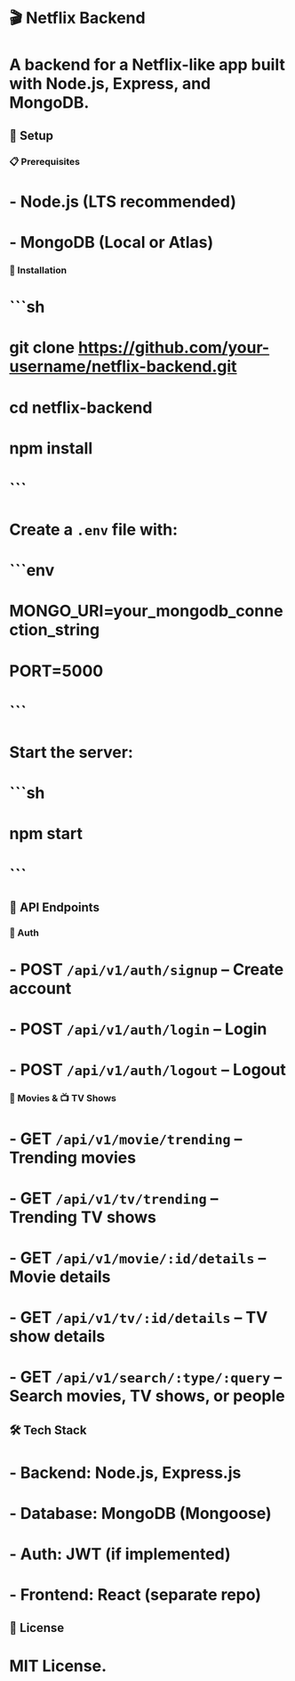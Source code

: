 # 🎬 Netflix Backend  

# A backend for a Netflix-like app built with **Node.js, Express**, and **MongoDB**.  

## 🚀 Setup  

### 📋 Prerequisites  
# - **Node.js** (LTS recommended)  
# - **MongoDB** (Local or Atlas)  

### 🔧 Installation  
# ```sh
# git clone https://github.com/your-username/netflix-backend.git
# cd netflix-backend  
# npm install  
# ```

# Create a `.env` file with:  
# ```env
# MONGO_URI=your_mongodb_connection_string  
# PORT=5000  
# ```  

# Start the server:  
# ```sh
# npm start  
# ```  

## 📡 API Endpoints  

### 🔑 Auth  
# - **POST** `/api/v1/auth/signup` – Create account  
# - **POST** `/api/v1/auth/login` – Login  
# - **POST** `/api/v1/auth/logout` – Logout  

### 🎥 Movies & 📺 TV Shows  
# - **GET** `/api/v1/movie/trending` – Trending movies  
# - **GET** `/api/v1/tv/trending` – Trending TV shows  
# - **GET** `/api/v1/movie/:id/details` – Movie details  
# - **GET** `/api/v1/tv/:id/details` – TV show details  
# - **GET** `/api/v1/search/:type/:query` – Search movies, TV shows, or people  

## 🛠 Tech Stack  
# - **Backend:** Node.js, Express.js  
# - **Database:** MongoDB (Mongoose)  
# - **Auth:** JWT (if implemented)  
# - **Frontend:** React (separate repo)  

## 📜 License  
# MIT License.  
